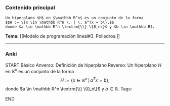 ### Contenido principal

```ad-Formal
Un hiperplano $H$ en $\mathbb R^n$ es un conjunto de la forma
$$H := \{x \in \mathbb R^n \, | \, a^Tx = b\},$$
donde $a \in \mathbb R^n \textrm{\\} \{0_n\}$ y $b \in \mathbb R$.
```

**Tema:** [[Modelo de programación lineal#3. Poliedros.]]

---
### Anki

START
Básico
Anverso: Definición de hiperplano
Reverso: Un hiperplano $H$ en $\mathbb R^n$ es un conjunto de la forma
$$H := \{x \in \mathbb R^n \, | \, a^Tx = b\},$$
donde $a \in \mathbb R^n \textrm{\\} \{0_n\}$ y $b \in \mathbb R$.
Tags:
<!--ID: 1727083427985-->
END

